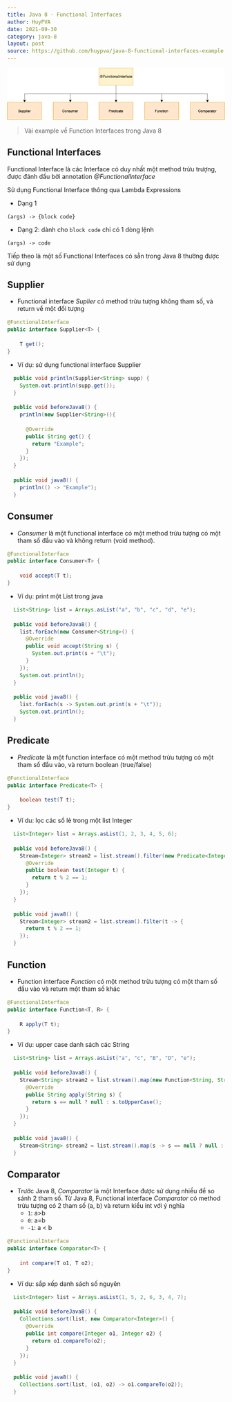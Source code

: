 ```yaml
---
title: Java 8 - Functional Interfaces
author: HuyPVA
date: 2021-09-30
category: java-8
layout: post
source: https://github.com/huypva/java-8-functional-interfaces-example
---
```


<div align="center">
    <img src="../assets/images/functional_interfaces.png"/>
</div>

> Vài example về Function Interfaces trong Java 8

## Functional Interfaces

Functional Interface là các Interface có duy nhất một method trừu trượng, được đánh dấu bởi annotation *@FunctionalInterface*

Sử dụng Functional Interface thông qua Lambda Expressions

- Dạng 1
```
(args) -> {block code}
```

- Dạng 2: dành cho `block code` chỉ có 1 dòng lệnh
```
(args) -> code
```

Tiếp theo là một số Functional Interfaces có sẵn trong Java 8 thường được sử dụng

## Supplier

- Functional interface *Suplier* có method trừu tượng không tham số, và return về một đối tượng

```java
@FunctionalInterface
public interface Supplier<T> {

    T get();
}
```

- Ví dụ: sử dụng functional interface Supplier

```java
  public void println(Supplier<String> supp) {
    System.out.println(supp.get());
  }

  public void beforeJava8() {
    println(new Supplier<String>(){

      @Override
      public String get() {
        return "Example";
      }
    });
  }

  public void java8() {
    println(() -> "Example");
  }
```

## Consumer

- *Consumer* là một functional interface có một method trừu tượng có một tham số đầu vào và không return (void method). 

```java
@FunctionalInterface
public interface Consumer<T> {

    void accept(T t);
}
```

- Ví dụ: print một List trong java

```java
  List<String> list = Arrays.asList("a", "b", "c", "d", "e");

  public void beforeJava8() {
    list.forEach(new Consumer<String>() {
      @Override
      public void accept(String s) {
        System.out.print(s + "\t");
      }
    });
    System.out.println();
  }

  public void java8() {
    list.forEach(s -> System.out.print(s + "\t"));
    System.out.println();
  }
```

## Predicate

- *Predicate* là một function interface có một method trừu tượng có một tham số đầu vào, và return boolean (true/false)

```java
@FunctionalInterface
public interface Predicate<T> {

    boolean test(T t);
}
```

- Ví du: lọc các số lẻ trong một list Integer

```java
  List<Integer> list = Arrays.asList(1, 2, 3, 4, 5, 6);

  public void beforeJava8() {
    Stream<Integer> stream2 = list.stream().filter(new Predicate<Integer>() {
      @Override
      public boolean test(Integer t) {
        return t % 2 == 1;
      }
    });
  }

  public void java8() {
    Stream<Integer> stream2 = list.stream().filter(t -> {
      return t % 2 == 1;
    });
  }
```

## Function

- Function interface *Function* có một method trừu tượng có một tham số đầu vào và return một tham số khác

```java
@FunctionalInterface
public interface Function<T, R> {

    R apply(T t);
}
```

- Ví dụ: upper case danh sách các String

```java
  List<String> list = Arrays.asList("a", "c", "B", "D", "e");

  public void beforeJava8() {
    Stream<String> stream2 = list.stream().map(new Function<String, String>() {
      @Override
      public String apply(String s) {
        return s == null ? null : s.toUpperCase();
      }
    });
  }

  public void java8() {
    Stream<String> stream2 = list.stream().map(s -> s == null ? null : s.toUpperCase());
  }
```

## Comparator

- Trước Java 8, *Comparator* là một Interface được sử dụng nhiều để so sánh 2 tham số. 
Từ Java 8, Functional interface *Comparator* có method trừu tượng có 2 tham số (a, b) và return kiểu int với ý nghĩa
    - `1`: a>b
    - `0`: a=b
    - `-1`: a < b

```java
@FunctionalInterface
public interface Comparator<T> {

    int compare(T o1, T o2);
}
```

- Ví dụ: sắp xếp danh sách số nguyên

```java
  List<Integer> list = Arrays.asList(1, 5, 2, 6, 3, 4, 7);

  public void beforeJava8() {
    Collections.sort(list, new Comparator<Integer>() {
      @Override
      public int compare(Integer o1, Integer o2) {
        return o1.compareTo(o2);
      }
    });
  }

  public void java8() {
    Collections.sort(list, (o1, o2) -> o1.compareTo(o2));
  }
```